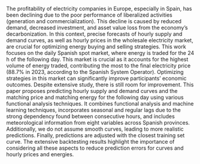 The profitability of electricity companies in Europe, especially in Spain, has been declining due to the poor performance of liberalized activities (generation and commercialization). This decline is caused by reduced demand, decreased investment, and asset value loss from the economy’s decarbonization. In this context, precise forecasts of hourly supply and demand curves, as well as hourly prices in the wholesale electricity market, are crucial for optimizing energy buying and selling strategies.
This work focuses on the daily Spanish spot market, where energy is traded for the 24 h of the following day. This market is crucial as it accounts for the highest volume of energy traded, contributing the most to the final electricity price (88.7% in 2023, according to the Spanish System Operator). Optimizing strategies in this market can significantly improve participants’ economic outcomes.
Despite extensive study, there is still room for improvement. This paper proposes predicting hourly supply and demand curves and the matching price and matching energy for the following day using various functional analysis techniques. It combines functional analysis and machine learning techniques, incorporates seasonal and regular lags due to the strong dependency found between consecutive hours, and includes meteorological information from eight variables across Spanish provinces. Additionally, we do not assume smooth curves, leading to more realistic predictions. Finally, predictions are adjusted with the closest training set curve. The extensive backtesting results highlight the importance of considering all these aspects to reduce prediction errors for curves and hourly prices and energies.
